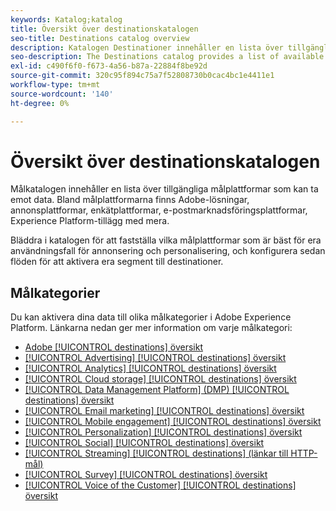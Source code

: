 ```yaml
---
keywords: Katalog;katalog
title: Översikt över destinationskatalogen
seo-title: Destinations catalog overview
description: Katalogen Destinationer innehåller en lista över tillgängliga destinationer som kan ta emot data. Dessa destinationer omfattar Adobe, annonsplattformar, enkätplattformar, e-postmarknadsföringsplattformar med mera.
seo-description: The Destinations catalog provides a list of available destinations that are ready to receive data. These destinations include Adobe solutions, advertising platforms, survey platforms, email marketing platforms, and more.
exl-id: c490f6f0-f673-4a56-b87a-22884f8be92d
source-git-commit: 320c95f894c75a7f52808730b0cac4bc1e4411e1
workflow-type: tm+mt
source-wordcount: '140'
ht-degree: 0%

---
```


# Översikt över destinationskatalogen

Målkatalogen innehåller en lista över tillgängliga målplattformar som kan ta emot data. Bland målplattformarna finns Adobe-lösningar, annonsplattformar, enkätplattformar, e-postmarknadsföringsplattformar, Experience Platform-tillägg med mera.

Bläddra i katalogen för att fastställa vilka målplattformar som är bäst för era användningsfall för annonsering och personalisering, och konfigurera sedan flöden för att aktivera era segment till destinationer.

## Målkategorier

Du kan aktivera dina data till olika målkategorier i Adobe Experience Platform. Länkarna nedan ger mer information om varje målkategori:

- [Adobe [!UICONTROL destinations] översikt](adobe/overview.md)
- [[!UICONTROL Advertising] [!UICONTROL destinations] översikt](advertising/overview.md)
- [[!UICONTROL Analytics] [!UICONTROL destinations] översikt](analytics/overview.md)
- [[!UICONTROL Cloud storage] [!UICONTROL destinations] översikt](cloud-storage/overview.md)
- [[!UICONTROL Data Management Platform] (DMP) [!UICONTROL destinations] översikt](data-management/overview.md)
- [[!UICONTROL Email marketing] [!UICONTROL destinations] översikt](email-marketing/overview.md)
- [[!UICONTROL Mobile engagement] [!UICONTROL destinations] översikt](mobile-engagement/overview.md)
- [[!UICONTROL Personalization] [!UICONTROL destinations] översikt](personalization/overview.md)
- [[!UICONTROL Social] [!UICONTROL destinations] översikt](social/overview.md)
- [[!UICONTROL Streaming] [!UICONTROL destinations] (länkar till HTTP-mål)](streaming/http-destination.md)
- [[!UICONTROL Survey] [!UICONTROL destinations] översikt](survey/overview.md)
- [[!UICONTROL Voice of the Customer] [!UICONTROL destinations] översikt](voice/overview.md)
